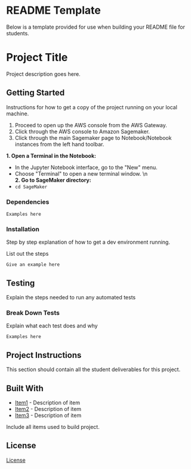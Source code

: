 # README Template

Below is a template provided for use when building your README file for students.

# Project Title

Project description goes here.

## Getting Started

Instructions for how to get a copy of the project running on your local machine.

1. Proceed to open up the AWS console from the AWS Gateway.
2. Click through the AWS console to Amazon Sagemaker.
3. Click through the main Sagemaker page to Notebook/Notebook instances from the left hand toolbar.

**1. Open a Terminal in the Notebook:**
  - In the Jupyter Notebook interface, go to the "New" menu.
  - Choose "Terminal" to open a new terminal window.
\n    
**2. Go to SageMaker directory:**
  - `cd SageMaker`

### Dependencies

```
Examples here
```

### Installation

Step by step explanation of how to get a dev environment running.

List out the steps

```
Give an example here
```

## Testing

Explain the steps needed to run any automated tests

### Break Down Tests

Explain what each test does and why

```
Examples here
```

## Project Instructions

This section should contain all the student deliverables for this project.

## Built With

* [Item1](www.item1.com) - Description of item
* [Item2](www.item2.com) - Description of item
* [Item3](www.item3.com) - Description of item

Include all items used to build project.

## License

[License](LICENSE.txt)
